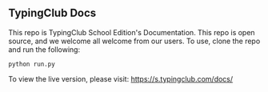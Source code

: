 ## TypingClub Docs
This repo is TypingClub School Edition's Documentation. This repo is open source, and we welcome all welcome from our users. To use, clone the repo and run the following:
```shell
python run.py
```

To view the live version, please visit:
https://s.typingclub.com/docs/
